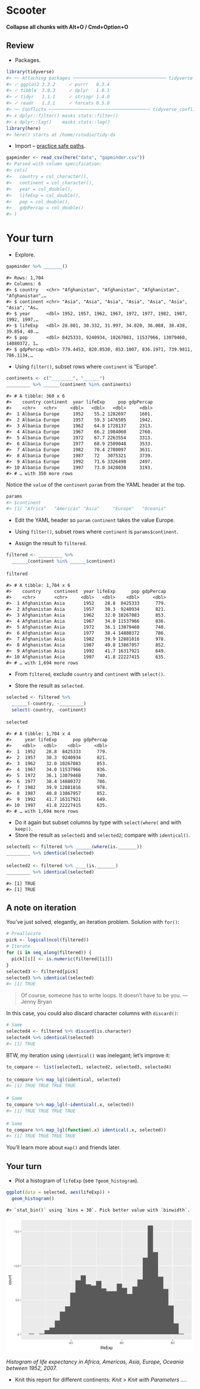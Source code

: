 Scooter
================

**Collapse all chunks with Alt+O / Cmd+Option+O**

## Review

  - Packages.

<!-- end list -->

``` r
library(tidyverse)
#> ── Attaching packages ─────────────────────────────────── tidyverse 1.3.0 ──
#> ✓ ggplot2 3.3.2     ✓ purrr   0.3.4
#> ✓ tibble  3.0.3     ✓ dplyr   1.0.1
#> ✓ tidyr   1.1.1     ✓ stringr 1.4.0
#> ✓ readr   1.3.1     ✓ forcats 0.5.0
#> ── Conflicts ────────────────────────────────────── tidyverse_conflicts() ──
#> x dplyr::filter() masks stats::filter()
#> x dplyr::lag()    masks stats::lag()
library(here)
#> here() starts at /home/rstudio/tidy-ds
```

  - Import – [practice safe paths](https://rstats.wtf/safe-paths.html).

<!-- end list -->

``` r
gapminder <- read_csv(here("data", "gapminder.csv"))
#> Parsed with column specification:
#> cols(
#>   country = col_character(),
#>   continent = col_character(),
#>   year = col_double(),
#>   lifeExp = col_double(),
#>   pop = col_double(),
#>   gdpPercap = col_double()
#> )
```

# Your turn

  - Explore.

<!-- end list -->

``` r
gapminder %>% _______()
```

    #> Rows: 1,704
    #> Columns: 6
    #> $ country   <chr> "Afghanistan", "Afghanistan", "Afghanistan", "Afghanistan",…
    #> $ continent <chr> "Asia", "Asia", "Asia", "Asia", "Asia", "Asia", "Asia", "As…
    #> $ year      <dbl> 1952, 1957, 1962, 1967, 1972, 1977, 1982, 1987, 1992, 1997,…
    #> $ lifeExp   <dbl> 28.801, 30.332, 31.997, 34.020, 36.088, 38.438, 39.854, 40.…
    #> $ pop       <dbl> 8425333, 9240934, 10267083, 11537966, 13079460, 14880372, 1…
    #> $ gdpPercap <dbl> 779.4453, 820.8530, 853.1007, 836.1971, 739.9811, 786.1134,…

  - Using `filter()`, subset rows where `continent` is “Europe”.

<!-- end list -->

``` r
continents <- c("________", "______")
_________ %>% ______(continent %in% continents)
```

    #> # A tibble: 360 x 6
    #>    country continent  year lifeExp     pop gdpPercap
    #>    <chr>   <chr>     <dbl>   <dbl>   <dbl>     <dbl>
    #>  1 Albania Europe     1952    55.2 1282697     1601.
    #>  2 Albania Europe     1957    59.3 1476505     1942.
    #>  3 Albania Europe     1962    64.8 1728137     2313.
    #>  4 Albania Europe     1967    66.2 1984060     2760.
    #>  5 Albania Europe     1972    67.7 2263554     3313.
    #>  6 Albania Europe     1977    68.9 2509048     3533.
    #>  7 Albania Europe     1982    70.4 2780097     3631.
    #>  8 Albania Europe     1987    72   3075321     3739.
    #>  9 Albania Europe     1992    71.6 3326498     2497.
    #> 10 Albania Europe     1997    73.0 3428038     3193.
    #> # … with 350 more rows

Notice the `value` of the `continent` `param` from the YAML header at
the top.

``` r
params
#> $continent
#> [1] "Africa"   "Americas" "Asia"     "Europe"   "Oceania"
```

  - Edit the YAML header so `param` `continent` takes the value Europe.

  - Using `filter()`, subset rows where `continent` is
    `params$continent`.

  - Assign the result to `filtered`.

<!-- end list -->

``` r
filtered <- _________ %>% 
  ______(continent %in% ______$continent)

filtered
```

    #> # A tibble: 1,704 x 6
    #>    country     continent  year lifeExp      pop gdpPercap
    #>    <chr>       <chr>     <dbl>   <dbl>    <dbl>     <dbl>
    #>  1 Afghanistan Asia       1952    28.8  8425333      779.
    #>  2 Afghanistan Asia       1957    30.3  9240934      821.
    #>  3 Afghanistan Asia       1962    32.0 10267083      853.
    #>  4 Afghanistan Asia       1967    34.0 11537966      836.
    #>  5 Afghanistan Asia       1972    36.1 13079460      740.
    #>  6 Afghanistan Asia       1977    38.4 14880372      786.
    #>  7 Afghanistan Asia       1982    39.9 12881816      978.
    #>  8 Afghanistan Asia       1987    40.8 13867957      852.
    #>  9 Afghanistan Asia       1992    41.7 16317921      649.
    #> 10 Afghanistan Asia       1997    41.8 22227415      635.
    #> # … with 1,694 more rows

  - From `filtered`, exclude `country` and `continent` with `select()`.

  - Store the result as `selected`.

<!-- end list -->

``` r
selected <- filtered %>% 
  ______(-country, -_________)
  select(-country, -continent)

selected
```

    #> # A tibble: 1,704 x 4
    #>     year lifeExp      pop gdpPercap
    #>    <dbl>   <dbl>    <dbl>     <dbl>
    #>  1  1952    28.8  8425333      779.
    #>  2  1957    30.3  9240934      821.
    #>  3  1962    32.0 10267083      853.
    #>  4  1967    34.0 11537966      836.
    #>  5  1972    36.1 13079460      740.
    #>  6  1977    38.4 14880372      786.
    #>  7  1982    39.9 12881816      978.
    #>  8  1987    40.8 13867957      852.
    #>  9  1992    41.7 16317921      649.
    #> 10  1997    41.8 22227415      635.
    #> # … with 1,694 more rows

  - Do it again but subset columns by type with `select(where(` and with
    `keep()`.
  - Store the result as `selected1` and `selected2`; compare with
    `identical()`.

<!-- end list -->

``` r
selected1 <- filtered %>% ______(where(is._______))
_________ %>% identical(selected)

selected2 <- filtered %>% ____(is._______)
_________ %>% identical(selected)
```

    #> [1] TRUE
    #> [1] TRUE

## A note on iteration

You’ve just solved, elegantly, an iteration problem. Solution with
`for()`:

``` r
# Preallocate
pick <- logical(ncol(filtered))
# Iterate
for (i in seq_along(filtered)) {
  pick[[i]] <- is.numeric(filtered[[i]])
}
selected3 <- filtered[pick]
selected3 %>% identical(selected)
#> [1] TRUE
```

> Of course, someone has to write loops. It doesn’t have to be you. —
> Jenny Bryan

In this case, you could also discard character columns with `discard()`:

``` r
# Same
selected4 <- filtered %>% discard(is.character)
selected4 %>% identical(selected)
#> [1] TRUE
```

BTW, my iteration using `identical()` was inelegant; let’s improve it:

``` r
to_compare <- list(selected1, selected2, selected3, selected4)

to_compare %>% map_lgl(identical, selected)
#> [1] TRUE TRUE TRUE TRUE

# Same
to_compare %>% map_lgl(~identical(.x, selected))
#> [1] TRUE TRUE TRUE TRUE

# Same
to_compare %>% map_lgl(function(.x) identical(.x, selected))
#> [1] TRUE TRUE TRUE TRUE
```

You’ll learn more about `map()` and friends later.

## Your turn

  - Plot a histogram of `lifeExp` (see `?geom_histogram`).

<!-- end list -->

``` r
ggplot(data = selected, aes(lifeExp)) +
  geom_histogram()
```

    #> `stat_bin()` using `bins = 30`. Pick better value with `binwidth`.

![](02_scooter_you_files/figure-gfm/boxplot-3-1.png)<!-- -->

*Histogram of life expectancy in Africa, Americas, Asia, Europe, Oceania
between 1952, 2007.*

  - Knit this report for different continents: *Knit \> Knit with
    Parameters …*.
